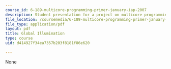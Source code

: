```yaml
---
course_id: 6-189-multicore-programming-primer-january-iap-2007
description: Student presentation for a project on multicore programming.
file_location: /coursemedia/6-189-multicore-programming-primer-january-iap-2007/d414927f34ea7357b203f8181f86e620_glblilluminatn.pdf
file_type: application/pdf
layout: pdf
title: Global Illumination
type: course
uid: d414927f34ea7357b203f8181f86e620

---
```

None